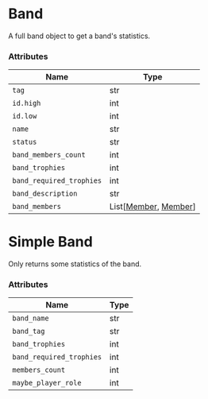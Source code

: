 # Band
A full band object to get a band's statistics.

### Attributes

| Name | Type |
|------|------|
| `tag` | str |
| `id.high` | int |
| `id.low` | int |
| `name` | str |
| `status` | str |
| `band_members_count` | int |
| `band_trophies` | int |
| `band_required_trophies` | int |
| `band_description` | str |
| `band_members` | List\[[Member](https://github.com/SharpBit/abrawlpy/blob/master/docs/member.md), [Member](https://github.com/SharpBit/abrawlpy/blob/master/docs/member.md)\] |

# Simple Band
Only returns some statistics of the band.

### Attributes
| Name | Type |
|------|------|
| `band_name` | str |
| `band_tag` | str |
| `band_trophies` | int |
| `band_required_trophies` | int |
| `members_count` | int |
| `maybe_player_role` | int |


